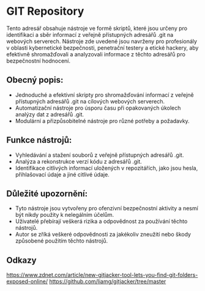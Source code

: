# GIT Repository

Tento adresář obsahuje nástroje ve formě skriptů, které jsou určeny pro identifikaci a sběr informací z veřejně přístupných adresářů .git na webových serverech. Nástroje zde uvedené jsou navrženy pro profesionály v oblasti kybernetické bezpečnosti, penetrační testery a etické hackery, aby efektivně shromažďovali a analyzovali informace z těchto adresářů pro bezpečnostní hodnocení.

## Obecný popis:
- Jednoduché a efektivní skripty pro shromažďování informací z veřejně přístupných adresářů .git na cílových webových serverech.
- Automatizační nástroje pro úsporu času při opakovaných úkolech analýzy dat z adresářů .git.
- Modulární a přizpůsobitelné nástroje pro různé potřeby a požadavky.

## Funkce nástrojů:
- Vyhledávání a stažení souborů z veřejně přístupných adresářů .git.
- Analýza a rekonstrukce verzí kódu z adresářů .git.
- Identifikace citlivých informací uložených v repozitářích, jako jsou hesla, přihlašovací údaje a jiné citlivé údaje.

## Důležité upozornění:
- Tyto nástroje jsou vytvořeny pro ofenzivní bezpečnostní aktivity a nesmí být nikdy použity k nelegálním účelům.
- Uživatelé přebírají veškerá rizika a odpovědnost za používání těchto nástrojů.
- Autor se zříká veškeré odpovědnosti za jakékoliv zneužití nebo škody způsobené použitím těchto nástrojů.

## Odkazy
https://www.zdnet.com/article/new-gitjacker-tool-lets-you-find-git-folders-exposed-online/
https://github.com/liamg/gitjacker/tree/master
